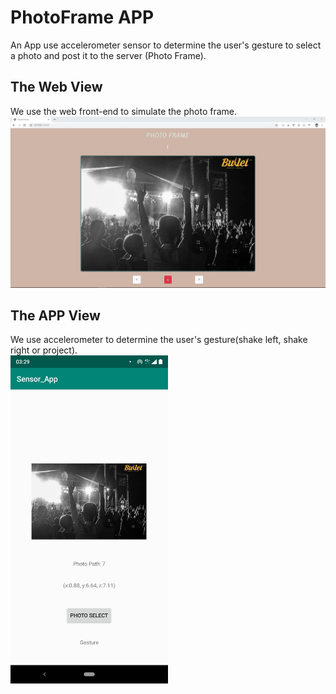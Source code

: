 # PhotoFrame APP
An App use accelerometer sensor to determine the user's gesture to select a photo and post it to the server (Photo Frame).<br>

## The Web View 
We use the web front-end to simulate the photo frame.
<img src="README_Images/webView.JPG">

## The APP View 
We use accelerometer to determine the user's gesture(shake left, shake right or project).<br>
<img src="README_Images/appView.jpg" width="50%">
